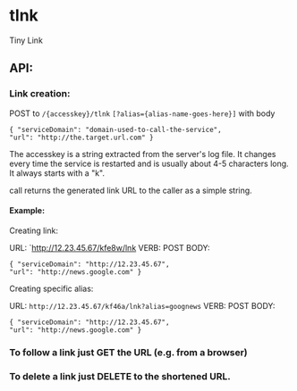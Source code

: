 # tlnk
Tiny Link

## API:  

### Link creation:
POST to `/{accesskey}/tlnk` `[?alias={alias-name-goes-here}]`
with body  
```
{ "serviceDomain": "domain-used-to-call-the-service",
"url": "http://the.target.url.com" }
```
The accesskey is a string extracted from the server's log file. It changes every time the service is restarted and is usually about 4-5 characters long.  It always starts with a "k".
	
call returns the generated link URL to the caller as a simple string. 

#### Example:

Creating link:

URL: `http://12.23.45.67/kfe8w/lnk
VERB:  POST
BODY: 
```
{ "serviceDomain": "http://12.23.45.67",
"url": "http://news.google.com" }
```

Creating specific alias:

URL: `http://12.23.45.67/kf46a/lnk?alias=goognews`
VERB:  POST
BODY: 
```
{ "serviceDomain": "http://12.23.45.67",
"url": "http://news.google.com" }
```

### To follow a link just GET the URL  (e.g. from a browser)
### To delete a link just DELETE to the shortened URL.


	